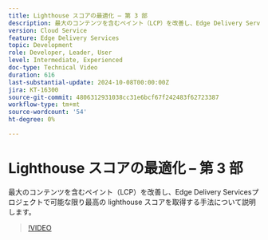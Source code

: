 ```yaml
---
title: Lighthouse スコアの最適化 – 第 3 部
description: 最大のコンテンツを含むペイント（LCP）を改善し、Edge Delivery Servicesプロジェクトで可能な限り最高の lighthouse スコアを取得する手法について説明します。
version: Cloud Service
feature: Edge Delivery Services
topic: Development
role: Developer, Leader, User
level: Intermediate, Experienced
doc-type: Technical Video
duration: 616
last-substantial-update: 2024-10-08T00:00:00Z
jira: KT-16300
source-git-commit: 4806312931038cc31e6bcf67f242483f62723387
workflow-type: tm+mt
source-wordcount: '54'
ht-degree: 0%

---
```



# Lighthouse スコアの最適化 – 第 3 部

最大のコンテンツを含むペイント（LCP）を改善し、Edge Delivery Servicesプロジェクトで可能な限り最高の lighthouse スコアを取得する手法について説明します。

>[!VIDEO](https://video.tv.adobe.com/v/3435001/?learn=on)
